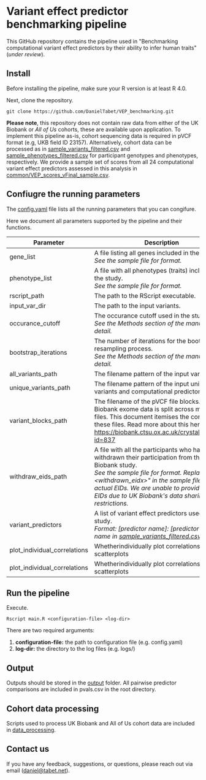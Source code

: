 # Variant effect predictor benchmarking pipeline

This GitHub repository contains the pipeline used in "Benchmarking computational variant effect predictors by their ability to infer human traits" (*under review*).

## Install

Before installing the pipeline, make sure your R version is at least R 4.0.

Next, clone the repository.

```
git clone https://github.com/DanielTabet/VEP_benchmarking.git
```

**Please note**, this repository does not contain raw data from either of the UK Biobank or *All of Us* cohorts, these are available upon application. To implement this pipeline as-is, cohort sequencing data is required in pVCF format (e.g, UKB field ID 23157). Alternatively, cohort data can be processed as in [sample_variants_filtered.csv](sample_variants_filtered.csv) and [sample_phenotypes_filtered.csv](sample_phenotypes_filtered.csv) for participant genotypes and phenotypes, respectively. We provide a sample set of scores from all 24 computational variant effect predictors assessed in this analysis in [common/VEP_scores_vFinal_sample.csv](common/VEP_scores_vFinal_sample.csv).

## Confiugre the running parameters

The [config.yaml](config.yaml) file lists all the running parameters that you can congifure.

Here we document all parameters supported by the pipeline and their functions.

| Parameter | Description | Default Value |
| --- | --- | --- |
| gene_list| A file listing all genes included in the study.<br>*See the sample file for format.* | [common/genes.csv](common/genes.csv) |
| phenotype_list | A file with all phenotypes (traits) included in the study. <br>*See the sample file for format.* | [common/phenotypeDescriptions.csv](common/phenotypeDescriptions.csv) |
| rscript_path | The path to the RScript executable. | Rscript |
| input_var_dir | The path to the input variants. | input |
| occurance_cutoff | The occurance cutoff used in the study.<br>*See the Methods section of the manuscript for detail.* | 10 |
| bootstrap_iterations | The number of iterations for the bootstrap resampling process.<br>*See the Methods section of the manuscript for detail.* | 1000 |
| all_variants_path | The filename pattern of the input variant files. | ukb23148_c%s_b%s_v1_filtered_mut.csv |
| unique_variants_path | The filename pattern of the input unique variants and computational predictor scores. | ukb23148_c%s_b%s_v1_all_weights.csv |
| variant_blocks_path | The filename of the pVCF file blocks. UK Biobank exome data is split across many pVCF files. This document itemises the content of these files. Read more about this here: https://biobank.ctsu.ox.ac.uk/crystal/refer.cgi?id=837 | [common/pvcf_blocks.txt](common/pvcf_blocks.txt) |
| withdraw_eids_path | A file with all the participants who have withdrawn their participation from the UK Biobank study.<br>*See the sample file for format. Replace "<withdrawn_eidx>" in the sample file with actual EIDs. We are unable to provide real EIDs due to UK Biobank's data sharing restrictions.* | [common/withdraws.csv](common/withdraws.csv) |
| variant_predictors | A list of variant effect predictors used in the study.<br>*Format: [predictor name]: [predictor column name in [sample_variants_filtered.csv](sample_variants_filtered.csv)]* | <br>VARITY: VARITY_R<br>AlphaMissense: alphaMissense_score<br>... |
| plot_individual_correlations | Whetherindividually plot correlations as scatterplots | FALSE |
| plot_individual_correlations | Whetherindividually plot correlations as scatterplots | FALSE |

## Run the pipeline

Execute.

```
Rscript main.R <configuration-file> <log-dir>
```

There are two required arguments:
1. **configuration-file:** the path to configuration file (e.g. config.yaml)
2. **log-dir:** the directory to the log files (e.g. logs/)

## Output

Outputs should be stored in the [output](output) folder. All pairwise predictor comparisons are included in pvals.csv in the root directory.

## Cohort data processing

Scripts used to process UK Biobank and All of Us cohort data are included in [data_processing](data_processing).

## Contact us

If you have any feedback, suggestions, or questions, please reach out via email (daniel@tabet.net).
